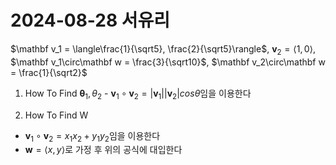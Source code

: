 # 2024-08-28  서유리
$\mathbf v_1 = \langle\frac{1}{\sqrt5}, \frac{2}{\sqrt5}\rangle$,
$\mathbf v_2 = \langle 1,0 \rangle$,
$\mathbf v_1\circ\mathbf w = \frac{3}{\sqrt10}$, $\mathbf v_2\circ\mathbf w = \frac{1}{\sqrt2}$

1. How To Find $\mathbf \theta_1, \theta_2$ - $\mathbf v_1\circ\mathbf v_2 = \vert\mathbf v_1\vert \vert\mathbf v_2\vert cos\theta$임을 이용한다

2. How To Find W
- $\mathbf v_1 \circ \mathbf v_2 = x_1x_2 +y_1y_2$임을 이용한다
- $\mathbf w = \langle x,y\rangle$로 가정 후 위의 공식에 대입한다
